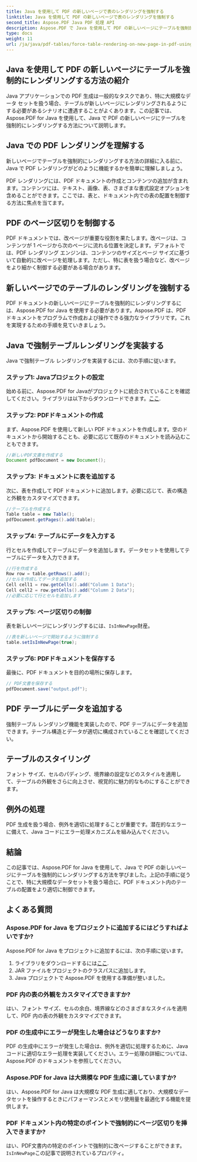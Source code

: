 ```yaml
---
title: Java を使用して PDF の新しいページで表のレンダリングを強制する
linktitle: Java を使用して PDF の新しいページで表のレンダリングを強制する
second_title: Aspose.PDF Java PDF 処理 API
description: Aspose.PDF で Java を使用して PDF の新しいページにテーブルを強制的にレンダリングする方法を学びます。このステップバイステップ ガイドには、ソース コードと PDF ドキュメントを正確にフォーマットするための専門家のヒントが含まれています。
type: docs
weight: 11
url: /ja/java/pdf-tables/force-table-rendering-on-new-page-in-pdf-using-java/
---
```


## Java を使用して PDF の新しいページにテーブルを強制的にレンダリングする方法の紹介

Java アプリケーションでの PDF 生成は一般的なタスクであり、特に大規模なデータ セットを扱う場合、テーブルが新しいページにレンダリングされるようにする必要があるシナリオに遭遇することがよくあります。この記事では、Aspose.PDF for Java を使用して、Java で PDF の新しいページにテーブルを強制的にレンダリングする方法について説明します。

## Java での PDF レンダリングを理解する

新しいページでテーブルを強制的にレンダリングする方法の詳細に入る前に、Java で PDF レンダリングがどのように機能するかを簡単に理解しましょう。

PDF レンダリングには、PDF ドキュメントの作成とコンテンツの追加が含まれます。コンテンツには、テキスト、画像、表、さまざまな書式設定オプションを含めることができます。ここでは、表と、ドキュメント内での表の配置を制御する方法に焦点を当てます。

## PDF のページ区切りを制御する

PDF ドキュメントでは、改ページが重要な役割を果たします。改ページは、コンテンツが 1 ページから次のページに流れる位置を決定します。デフォルトでは、PDF レンダリング エンジンは、コンテンツのサイズとページ サイズに基づいて自動的に改ページを処理します。ただし、特に表を扱う場合など、改ページをより細かく制御する必要がある場合があります。

## 新しいページでのテーブルのレンダリングを強制する

PDF ドキュメントの新しいページにテーブルを強制的にレンダリングするには、Aspose.PDF for Java を使用する必要があります。Aspose.PDF は、PDF ドキュメントをプログラムで作成および操作できる強力なライブラリです。これを実現するための手順を見ていきましょう。

## Java で強制テーブルレンダリングを実装する

Java で強制テーブル レンダリングを実装するには、次の手順に従います。

### ステップ1: Javaプロジェクトの設定

始める前に、Aspose.PDF for Javaがプロジェクトに統合されていることを確認してください。ライブラリは以下からダウンロードできます。[ここ](https://releases.aspose.com/pdf/java/).

### ステップ2: PDFドキュメントの作成

まず、Aspose.PDF を使用して新しい PDF ドキュメントを作成します。空のドキュメントから開始することも、必要に応じて既存のドキュメントを読み込むこともできます。

```java
//新しいPDF文書を作成する
Document pdfDocument = new Document();
```

### ステップ3: ドキュメントに表を追加する

次に、表を作成して PDF ドキュメントに追加します。必要に応じて、表の構造と外観をカスタマイズできます。

```java
//テーブルを作成する
Table table = new Table();
pdfDocument.getPages().add(table);
```

### ステップ4: テーブルにデータを入力する

行とセルを作成してテーブルにデータを追加します。データセットを使用してテーブルにデータを入力できます。

```java
//行を作成する
Row row = table.getRows().add();
//セルを作成してデータを追加する
Cell cell1 = row.getCells().add("Column 1 Data");
Cell cell2 = row.getCells().add("Column 2 Data");
//必要に応じて行とセルを追加します
```

### ステップ5: ページ区切りの制御

表を新しいページにレンダリングするには、`IsInNewPage`財産。

```java
//表を新しいページで開始するように強制する
table.setIsInNewPage(true);
```

### ステップ6: PDFドキュメントを保存する

最後に、PDF ドキュメントを目的の場所に保存します。

```java
// PDF文書を保存する
pdfDocument.save("output.pdf");
```

## PDF テーブルにデータを追加する

強制テーブル レンダリング機能を実装したので、PDF テーブルにデータを追加できます。テーブル構造とデータが適切に構成されていることを確認してください。

## テーブルのスタイリング

フォント サイズ、セルのパディング、境界線の設定などのスタイルを適用して、テーブルの外観をさらに向上させ、視覚的に魅力的なものにすることができます。

## 例外の処理

PDF 生成を扱う場合、例外を適切に処理することが重要です。潜在的なエラーに備えて、Java コードにエラー処理メカニズムを組み込んでください。

## 結論

この記事では、Aspose.PDF for Java を使用して、Java で PDF の新しいページにテーブルを強制的にレンダリングする方法を学びました。上記の手順に従うことで、特に大規模なデータセットを扱う場合に、PDF ドキュメント内のテーブルの配置をより適切に制御できます。

## よくある質問

### Aspose.PDF for Java をプロジェクトに追加するにはどうすればよいですか?

Aspose.PDF for Java をプロジェクトに追加するには、次の手順に従います。
1. ライブラリをダウンロードするには[ここ](https://releases.aspose.com/pdf/java/).
2. JAR ファイルをプロジェクトのクラスパスに追加します。
3. Java プロジェクトで Aspose.PDF を使用する準備が整いました。

### PDF 内の表の外観をカスタマイズできますか?

はい、フォント サイズ、セルの余白、境界線などのさまざまなスタイルを適用して、PDF 内の表の外観をカスタマイズできます。

### PDF の生成中にエラーが発生した場合はどうなりますか?

PDF の生成中にエラーが発生した場合は、例外を適切に処理するために、Java コードに適切なエラー処理を実装してください。エラー処理の詳細については、Aspose.PDF のドキュメントを参照してください。

### Aspose.PDF for Java は大規模な PDF 生成に適していますか?

はい、Aspose.PDF for Java は大規模な PDF 生成に適しており、大規模なデータセットを操作するときにパフォーマンスとメモリ使用量を最適化する機能を提供します。

### PDF ドキュメント内の特定のポイントで強制的にページ区切りを挿入できますか?

はい、PDF文書内の特定のポイントで強制的に改ページすることができます。`IsInNewPage`この記事で説明されているプロパティ。